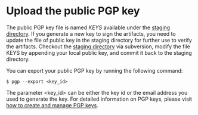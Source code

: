 <!--
#
# Licensed to the Apache Software Foundation (ASF) under one or more
# contributor license agreements.  See the NOTICE file distributed with
# this work for additional information regarding copyright ownership.
# The ASF licenses this file to You under the Apache License, Version 2.0
# (the "License"); you may not use this file except in compliance with
# the License.  You may obtain a copy of the License at
#
#     http://www.apache.org/licenses/LICENSE-2.0
#
# Unless required by applicable law or agreed to in writing, software
# distributed under the License is distributed on an "AS IS" BASIS,
# WITHOUT WARRANTIES OR CONDITIONS OF ANY KIND, either express or implied.
# See the License for the specific language governing permissions and
# limitations under the License.
#
-->

# Upload the public PGP key

The public PGP key file is named _KEYS_ available under the [staging directory](https://dist.apache.org/repos/dist/dev/incubator/openwhisk/). If you generate a new key to
sign the artifacts, you need to update the file of public key in the staging directory for further use to verify the
artifacts. Checkout the [staging directory](https://dist.apache.org/repos/dist/dev/incubator/openwhisk/) via subversion,
modify the file KEYS by appending your local public key, and commit it back to the staging directory.

You can export your public PGP key by running the following command:

```
$ pgp --export <key_id>
```

The parameter <key_id> can be either the key id or the email address you used to generate the key. For detailed information
on PGP keys, please visit [how to create and manage PGP keys](https://support.symantec.com/en_US/article.HOWTO41935.html).
